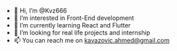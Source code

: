 - 👋 Hi, I’m @Kvz666
- 👀 I’m interested in Front-End development
- 🌱 I’m currently learning React and Flutter
- 💞️ I’m looking for real life projects and internship
- 📫 You can reach me on kavazovic.ahmed@gmail.com

<!---
Kvz666/Kvz666 is a ✨ special ✨ repository because its `README.md` (this file) appears on your GitHub profile.
You can click the Preview link to take a look at your changes.
--->
